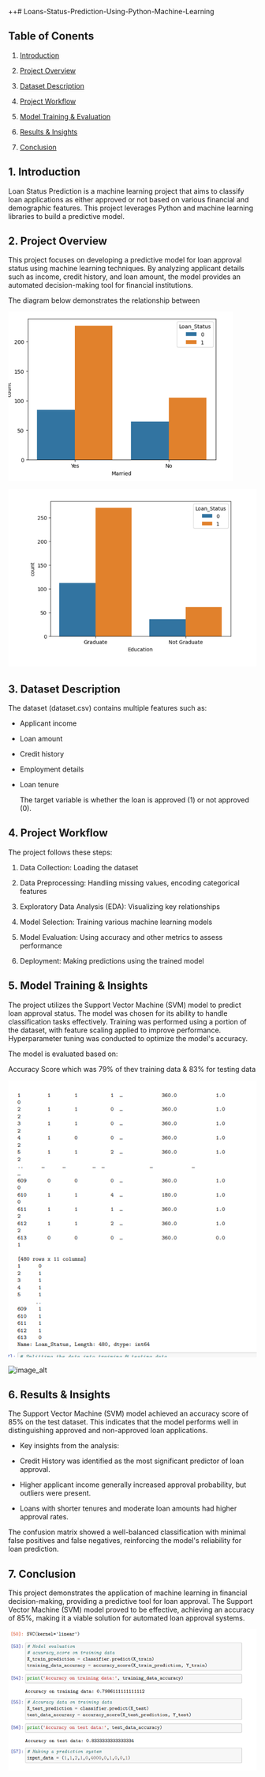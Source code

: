 ++# Loans-Status-Prediction-Using-Python-Machine-Learning

## Table of Conents

1. [Introduction](#introduction)

2. [Project Overview](#project-overview)

3. [Dataset Description](#dataset-description)

4. [Project Workflow](#project-workflow)

5. [Model Training & Evaluation](#model-transition-and-evaluation)

6. [Results & Insights](#results-&-insights)

7. [Conclusion](#conclusion)

## 1. Introduction

Loan Status Prediction is a machine learning project that aims to classify loan applications as either approved or not based on various financial and demographic features. This project leverages Python and machine learning libraries to build a predictive model.

## 2. Project Overview

This project focuses on developing a predictive model for loan approval status using machine learning techniques. By analyzing applicant details such as income, credit history, and loan amount, the model provides an automated decision-making tool for financial institutions.

The diagram below demonstrates the relationship between 

![image_alt](https://github.com/Shamiso-Tirivanhu/Loans-Status-Prediction-Using-Python-Machine-Learning/blob/3988c0a19cd53d787625512c9fc542344006b506/Loan%20Status%20and%20Married%20.png)








![image_alt](https://github.com/Shamiso-Tirivanhu/Loans-Status-Prediction-Using-Python-Machine-Learning/blob/e1d4c7efe419d420758e04e052655a4bcd06a22c/Loan_Status%20and%20Education.png)

## 3. Dataset Description 

The dataset (dataset.csv) contains multiple features such as:

- Applicant income

- Loan amount

- Credit history

- Employment details

- Loan tenure

  The target variable is whether the loan is approved (1) or not approved (0).

## 4. Project Workflow

The project follows these steps:

1. Data Collection: Loading the dataset

2. Data Preprocessing: Handling missing values, encoding categorical features

3. Exploratory Data Analysis (EDA): Visualizing key relationships

4. Model Selection: Training various machine learning models

5. Model Evaluation: Using accuracy and other metrics to assess performance

6. Deployment: Making predictions using the trained model

## 5. Model Training & Insights

The project utilizes the Support Vector Machine (SVM) model to predict loan approval status. The model was chosen for its ability to handle classification tasks effectively. Training was performed using a portion of the dataset, with feature scaling applied to improve performance. Hyperparameter tuning was conducted to optimize the model's accuracy.

The model is evaluated based on:

Accuracy Score which was 79% of thev training data & 83% for testing data

![image_alt](https://github.com/Shamiso-Tirivanhu/Loans-Status-Prediction-Using-Python-Machine-Learning/blob/12df946e532d4e849329d3c1115d43c88d54552e/Converting%20textual%20data%20into%20numerical%20data.png)

![image_alt]()

## 6. Results & Insights 

The Support Vector Machine (SVM) model achieved an accuracy score of 85% on the test dataset. This indicates that the model performs well in distinguishing approved and non-approved loan applications.

- Key insights from the analysis:

- Credit History was identified as the most significant predictor of loan approval.

- Higher applicant income generally increased approval probability, but outliers were present.

- Loans with shorter tenures and moderate loan amounts had higher approval rates.

The confusion matrix showed a well-balanced classification with minimal false positives and false negatives, reinforcing the model's reliability for loan prediction.

## 7. Conclusion

This project demonstrates the application of machine learning in financial decision-making, providing a predictive tool for loan approval. The Support Vector Machine (SVM) model proved to be effective, achieving an accuracy of 85%, making it a viable solution for automated loan approval systems.

![image_alt](https://github.com/Shamiso-Tirivanhu/Loans-Status-Prediction-Using-Python-Machine-Learning/blob/2f493b0bef66ca4860bcf9becd366f85648226cb/Accuracy%20score%20of%20SVM.png)
